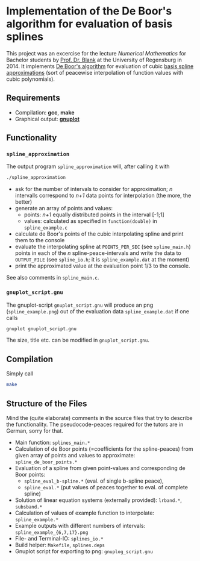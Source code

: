 # Implementation of the De Boor's algorithm for evaluation of basis splines

This project was an excercise for the lecture 
*Numerical Mathematics* for Bachelor students by
[Prof. Dr. Blank](http://www.mathematik.uni-regensburg.de/Mat8/Blank/)
at the University of Regensburg in 2014. It implements
[De Boor's algorithm](https://en.wikipedia.org/wiki/De_Boor%27s_algorithm) 
for evaluation of cubic
[basis spline approximations](https://en.wikipedia.org/wiki/B-spline)
(sort of peacewise interpolation of function values with cubic polynomials).


## Requirements
- Compilation: **gcc**, **make**
- Graphical output: [**gnuplot**](http://gnuplot.info/)


## Functionality
### `spline_approximation`
The output program `spline_approximation` will, after calling it with

```bash
./spline_approximation
```

- ask for the number of intervals to consider for approximation;
  *n* intervalls correspond to *n+1* data points for interpolation 
  (the more, the better)
- generate an array of points and values:
  + points: *n+1* equally distributed points in the interval [-1;1]
  + values: calculated as specified in `function(double)` in `spline_example.c`
- calculate de Boor's points of the cubic interpolating spline and
  print them to the console
- evaluate the interpolating spline at `POINTS_PER_SEC` (see
  `spline_main.h`) points in each of the *n* spline-peace-intervals
  and write the data to `OUTPUT_FILE` (see `spline_io.h`; it is
  `spline_example.dat` at the moment)
- print the approximated value at the evaluation point 1/3 to the console. 

See also comments in `spline_main.c`.

### `gnuplot_script.gnu`
The gnuplot-script `gnuplot_script.gnu` will produce an png
(`spline_example.png`) out of the evaluation data `spline_example.dat`
if one calls

```bash
gnuplot gnuplot_script.gnu
```

The size, title etc. can be modified in `gnuplot_script.gnu`.


## Compilation
Simply call

```bash
make
```


## Structure of the Files
Mind the (quite elaborate) comments in the source files that try to
describe the functionality.
The pseudocode-peaces required for the tutors are in German, sorry for that. 

- Main function: `splines_main.*`
- Calculation of de Boor points (=coefficients for the spline-peaces)
  from given array of points and values to approximate: `spline_de_boor_points.*`
- Evaluation of a spline from given point-values and corresponding de
  Boor points: 
  + `spline_eval_b-spline.*` (eval. of single b-spline peace), 
  + `spline_eval.*` (put values of peaces together to eval. of complete spline) 
- Solution of linear equation systems (externally provided): `lrband.*`, `subsband.*` 
- Calculation of values of example function to interpolate: `spline_example.*`
- Example outputs with different numbers of intervals: `spline_example_{6,7,17}.png`
- File- and Terminal-IO: `splines_io.*`
- Build helper: `Makefile`, `splines.deps`
- Gnuplot script for exporting to png: `gnuplog_script.gnu`
